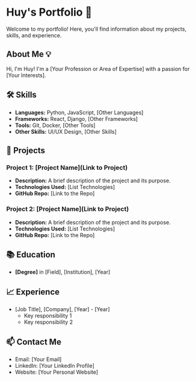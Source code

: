 # Huy's Portfolio 🎨

Welcome to my portfolio! Here, you'll find information about my projects, skills, and experience.

## About Me 💡
Hi, I'm Huy! I'm a [Your Profession or Area of Expertise] with a passion for [Your Interests]. 

## 🛠️ Skills
- **Languages:** Python, JavaScript, [Other Languages]
- **Frameworks:** React, Django, [Other Frameworks]
- **Tools:** Git, Docker, [Other Tools]
- **Other Skills:** UI/UX Design, [Other Skills]

## 🚀 Projects
### Project 1: [Project Name](Link to Project)
- **Description:** A brief description of the project and its purpose.
- **Technologies Used:** [List Technologies]
- **GitHub Repo:** [Link to the Repo]

### Project 2: [Project Name](Link to Project)
- **Description:** A brief description of the project and its purpose.
- **Technologies Used:** [List Technologies]
- **GitHub Repo:** [Link to the Repo]

## 📚 Education
- **[Degree]** in [Field], [Institution], [Year]

## 📈 Experience
- [Job Title], [Company], [Year] - [Year]
  - Key responsibility 1
  - Key responsibility 2

## 📫 Contact Me
- Email: [Your Email]
- LinkedIn: [Your LinkedIn Profile]
- Website: [Your Personal Website]
